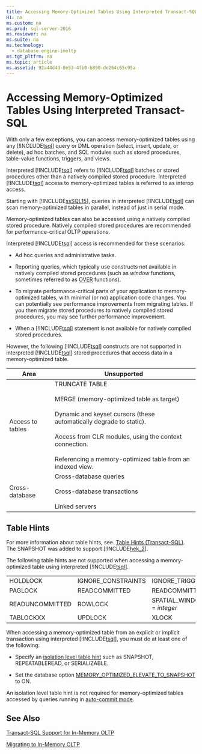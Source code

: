 ```yaml
---
title: Accessing Memory-Optimized Tables Using Interpreted Transact-SQL
H1: na
ms.custom: na
ms.prod: sql-server-2016
ms.reviewer: na
ms.suite: na
ms.technology: 
  - database-engine-imoltp
ms.tgt_pltfrm: na
ms.topic: article
ms.assetid: 92a44d4d-0e53-4fb0-b890-de264c65c95a
---
```

# Accessing Memory-Optimized Tables Using Interpreted Transact-SQL
 With only a few exceptions, you can access memory\-optimized tables using any [!INCLUDE[tsql](../../Token/Other/tsql_md.md)] query or DML operation \(select, insert, update, or delete\), ad hoc batches, and SQL modules such as stored procedures, table\-value functions, triggers, and views.  
  
Interpreted [!INCLUDE[tsql](../../Token/Other/tsql_md.md)] refers to [!INCLUDE[tsql](../../Token/Other/tsql_md.md)] batches or stored procedures other than a natively compiled stored procedure. Interpreted [!INCLUDE[tsql](../../Token/Other/tsql_md.md)] access to memory\-optimized tables is referred to as interop access.  

Starting with [!INCLUDE[ssSQL15](../../Token/Other/ssSQL15_md.md)], queries in interpreted [!INCLUDE[tsql](../../Token/Other/tsql_md.md)] can scan memory-optimized tables in parallel, instead of just in serial mode.

Memory\-optimized tables can also be accessed using a natively compiled stored procedure. Natively compiled stored procedures are recommended for performance\-critical OLTP operations.  
  
Interpreted [!INCLUDE[tsql](../../Token/Other/tsql_md.md)] access is recommended for these scenarios:  
  
- Ad hoc queries and administrative tasks.  
  
- Reporting queries, which typically use constructs not available in natively compiled stored procedures \(such as *window* functions, sometimes referred to as [OVER](../Topic/OVER%20Clause%20\(Transact-SQL\).md) functions\).  
  
- To migrate performance\-critical parts of your application to memory\-optimized tables, with minimal \(or no\) application code changes. You can potentially see performance improvements from migrating tables. If you then migrate stored procedures to natively compiled stored procedures, you may see further performance improvement.  
  
- When a [!INCLUDE[tsql](../../Token/Other/tsql_md.md)] statement is not available for natively compiled stored procedures.  
  
However, the following [!INCLUDE[tsql](../../Token/Other/tsql_md.md)] constructs are not supported in interpreted [!INCLUDE[tsql](../../Token/Other/tsql_md.md)] stored procedures that access data in a memory\-optimized table.  
  
|Area|Unsupported|  
|----------|-----------------|  
|Access to tables|TRUNCATE TABLE<br /><br /> MERGE \(memory\-optimized table as target\)<br /><br /> Dynamic and keyset cursors \(these automatically degrade to static\).<br /><br /> Access from CLR modules, using the context connection.<br /><br /> Referencing a memory\-optimized table from an indexed view.|  
|Cross\-database|Cross\-database queries<br /><br /> Cross\-database transactions<br /><br /> Linked servers|  
  
## Table Hints

For more information about table hints, see. [Table Hints &#40;Transact-SQL&#41;](../Topic/Table%20Hints%20\(Transact-SQL\).md). The SNAPSHOT was added to support [!INCLUDE[hek_2](../../Token/Other/hek_2_md.md)].  
  
The following table hints are not supported when accessing a memory\-optimized table using interpreted [!INCLUDE[tsql](../../Token/Other/tsql_md.md)].  

  
|||||  
|-|-|-|-|  
|HOLDLOCK|IGNORE\_CONSTRAINTS|IGNORE\_TRIGGERS|NOWAIT|  
|PAGLOCK|READCOMMITTED|READCOMMITTEDLOCK|READPAST|  
|READUNCOMMITTED|ROWLOCK|SPATIAL\_WINDOW\_MAX\_CELLS \= *integer*|TABLOCK|  
|TABLOCKXX|UPDLOCK|XLOCK||  
  

When accessing a memory\-optimized table from an explicit or implicit transaction using interpreted [!INCLUDE[tsql](../../Token/Other/tsql_md.md)], you must do at least one of the following:  
  
- Specify  an [isolation level table hint](../../Topics/TopicNameNotContainA/Transactions-with-Memory-Optimized-Tables.md) such as SNAPSHOT, REPEATABLEREAD, or SERIALIZABLE.  
  
- Set the database option [MEMORY\_OPTIMIZED\_ELEVATE\_TO\_SNAPSHOT](../Topic/ALTER%20DATABASE%20SET%20Options%20\(Transact-SQL\).md) to ON.  
  
An isolation level table hint is not required for memory\-optimized tables accessed by queries running in [auto\-commit mode](assetId:///c8de5b60-d147-492d-b601-2eeae8511d00).  
  
## See Also

[Transact-SQL Support for In-Memory OLTP](../../Topics/TopicNameNotContainA/Transact-SQL-Support-for-In-Memory-OLTP.md)   

[Migrating to In-Memory OLTP](../../Topics/TopicNameNotContainA/Migrating-to-In-Memory-OLTP.md)  
